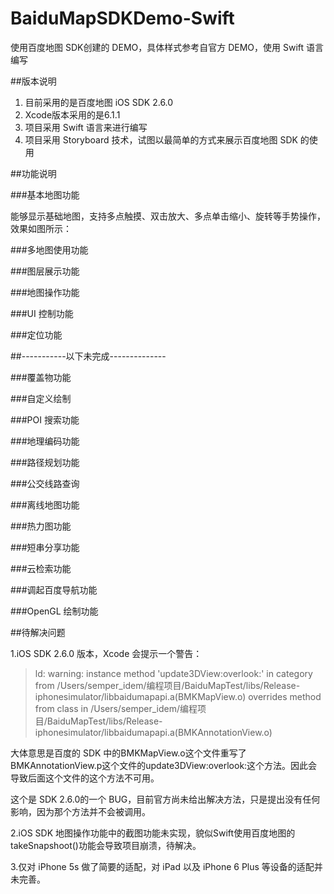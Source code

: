 # BaiduMapSDKDemo-Swift
使用百度地图 SDK创建的 DEMO，具体样式参考自官方 DEMO，使用 Swift 语言编写

##版本说明
1. 目前采用的是百度地图 iOS SDK 2.6.0
2. Xcode版本采用的是6.1.1
3. 项目采用 Swift 语言来进行编写
4. 项目采用 Storyboard 技术，试图以最简单的方式来展示百度地图 SDK 的使用

##功能说明

###基本地图功能

能够显示基础地图，支持多点触摸、双击放大、多点单击缩小、旋转等手势操作，效果如图所示：

###多地图使用功能

###图层展示功能

###地图操作功能

###UI 控制功能

###定位功能

##-----------以下未完成--------------

###覆盖物功能

###自定义绘制

###POI 搜索功能

###地理编码功能

###路径规划功能

###公交线路查询

###离线地图功能

###热力图功能

###短串分享功能

###云检索功能

###调起百度导航功能

###OpenGL 绘制功能

##待解决问题

1.iOS SDK 2.6.0 版本，Xcode 会提示一个警告：

> ld: warning: instance method 'update3DView:overlook:' in category from /Users/semper_idem/编程项目/BaiduMapTest/libs/Release-iphonesimulator/libbaidumapapi.a(BMKMapView.o) overrides method from class in /Users/semper_idem/编程项目/BaiduMapTest/libs/Release-iphonesimulator/libbaidumapapi.a(BMKAnnotationView.o)


大体意思是百度的 SDK 中的BMKMapView.o这个文件重写了BMKAnnotationView.p这个文件的update3DView:overlook:这个方法。因此会导致后面这个文件的这个方法不可用。

这个是 SDK 2.6.0的一个 BUG，目前官方尚未给出解决方法，只是提出没有任何影响，因为那个方法并不会被调用。

2.iOS SDK 地图操作功能中的截图功能未实现，貌似Swift使用百度地图的 takeSnapshoot()功能会导致项目崩溃，待解决。

3.仅对 iPhone 5s 做了简要的适配，对 iPad 以及 iPhone 6 Plus 等设备的适配并未完善。
